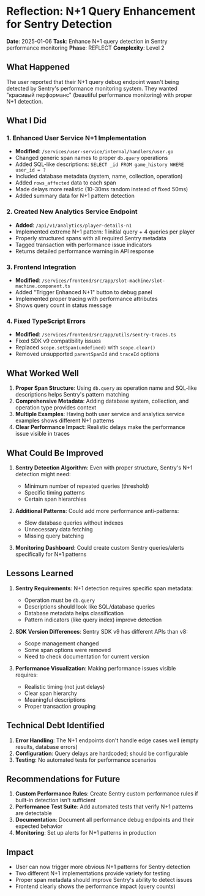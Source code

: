 # Reflection: N+1 Query Enhancement for Sentry Detection

**Date**: 2025-01-06
**Task**: Enhance N+1 query detection in Sentry performance monitoring
**Phase**: REFLECT
**Complexity**: Level 2

## What Happened

The user reported that their N+1 query debug endpoint wasn't being detected by Sentry's performance monitoring system. They wanted "красивый перформанс" (beautiful performance monitoring) with proper N+1 detection.

## What I Did

### 1. Enhanced User Service N+1 Implementation
- **Modified**: `/services/user-service/internal/handlers/user.go`
- Changed generic span names to proper `db.query` operations
- Added SQL-like descriptions: `SELECT _id FROM game_history WHERE user_id = ?`
- Included database metadata (system, name, collection, operation)
- Added `rows_affected` data to each span
- Made delays more realistic (10-30ms random instead of fixed 50ms)
- Added summary data for N+1 pattern detection

### 2. Created New Analytics Service Endpoint
- **Added**: `/api/v1/analytics/player-details-n1`
- Implemented extreme N+1 pattern: 1 initial query + 4 queries per player
- Properly structured spans with all required Sentry metadata
- Tagged transaction with performance issue indicators
- Returns detailed performance warning in API response

### 3. Frontend Integration
- **Modified**: `/services/frontend/src/app/slot-machine/slot-machine.component.ts`
- Added "Trigger Enhanced N+1" button to debug panel
- Implemented proper tracing with performance attributes
- Shows query count in status message

### 4. Fixed TypeScript Errors
- **Modified**: `/services/frontend/src/app/utils/sentry-traces.ts`
- Fixed SDK v9 compatibility issues
- Replaced `scope.setSpan(undefined)` with `scope.clear()`
- Removed unsupported `parentSpanId` and `traceId` options

## What Worked Well

1. **Proper Span Structure**: Using `db.query` as operation name and SQL-like descriptions helps Sentry's pattern matching
2. **Comprehensive Metadata**: Adding database system, collection, and operation type provides context
3. **Multiple Examples**: Having both user service and analytics service examples shows different N+1 patterns
4. **Clear Performance Impact**: Realistic delays make the performance issue visible in traces

## What Could Be Improved

1. **Sentry Detection Algorithm**: Even with proper structure, Sentry's N+1 detection might need:
   - Minimum number of repeated queries (threshold)
   - Specific timing patterns
   - Certain span hierarchies

2. **Additional Patterns**: Could add more performance anti-patterns:
   - Slow database queries without indexes
   - Unnecessary data fetching
   - Missing query batching

3. **Monitoring Dashboard**: Could create custom Sentry queries/alerts specifically for N+1 patterns

## Lessons Learned

1. **Sentry Requirements**: N+1 detection requires specific span metadata:
   - Operation must be `db.query`
   - Descriptions should look like SQL/database queries
   - Database metadata helps classification
   - Pattern indicators (like query index) improve detection

2. **SDK Version Differences**: Sentry SDK v9 has different APIs than v8:
   - Scope management changed
   - Some span options were removed
   - Need to check documentation for current version

3. **Performance Visualization**: Making performance issues visible requires:
   - Realistic timing (not just delays)
   - Clear span hierarchy
   - Meaningful descriptions
   - Proper transaction grouping

## Technical Debt Identified

1. **Error Handling**: The N+1 endpoints don't handle edge cases well (empty results, database errors)
2. **Configuration**: Query delays are hardcoded; should be configurable
3. **Testing**: No automated tests for performance scenarios

## Recommendations for Future

1. **Custom Performance Rules**: Create Sentry custom performance rules if built-in detection isn't sufficient
2. **Performance Test Suite**: Add automated tests that verify N+1 patterns are detectable
3. **Documentation**: Document all performance debug endpoints and their expected behavior
4. **Monitoring**: Set up alerts for N+1 patterns in production

## Impact

- User can now trigger more obvious N+1 patterns for Sentry detection
- Two different N+1 implementations provide variety for testing
- Proper span metadata should improve Sentry's ability to detect issues
- Frontend clearly shows the performance impact (query counts)